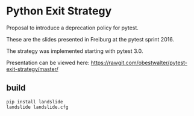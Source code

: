 # Python Exit Strategy

Proposal to introduce a deprecation policy for pytest.

These are the slides presented in Freiburg at the pytest sprint 2016. 

The strategy was implemented starting with pytest 3.0.

Presentation can be viewed here: https://rawgit.com/obestwalter/pytest-exit-strategy/master/

## build

    pip install landslide
    landslide landslide.cfg

